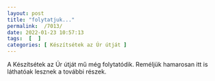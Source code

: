 ```yaml
---
layout: post
title: "folytatjuk..."
permalink:  /7013/ 
date: 2022-01-23 10:57:13
tags:  [  ] 
categories: [ Készítsétek az Úr útját ]
---
```

A Készítsétek az Úr útját mű még folytatódik. Reméljük hamarosan itt is láthatóak lesznek a további részek.